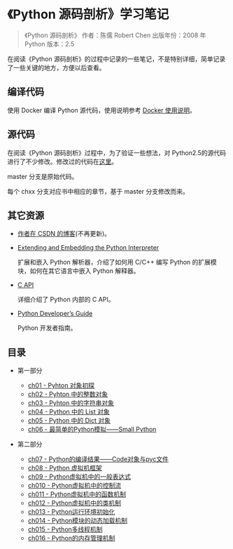 # 《Python 源码剖析》学习笔记

> 《Python 源码剖析》
> 作者：陈儒 Robert Chen
> 出版年份：2008 年
> Python 版本：2.5

在阅读《Python 源码剖析》的过程中记录的一些笔记，不是特别详细，简单记录了一些关键的地方，方便以后查看。

## 编译代码

使用 Docker 编译 Python 源代码，使用说明参考 [Docker 使用说明](docker.md)。

## 源代码

在阅读《Python 源码剖析》过程中，为了验证一些想法，对 Python2.5的源代码进行了不少修改。修改过的代码在[这里](https://github.com/ausaki/python25)。

master 分支是原始代码。

每个 chxx 分支对应书中相应的章节，基于 master 分支修改而来。

## 其它资源

- [作者在 CSDN 的博客](https://blog.csdn.net/balabalamerobert)(不再更新)。

- [Extending and Embedding the Python Interpreter](https://docs.python.org/2.7/extending/index.html)

    扩展和嵌入 Python 解析器，介绍了如何用 C/C++ 编写 Python 的扩展模块，如何在其它语言中嵌入 Python 解释器。

- [C API](https://docs.python.org/2.7/c-api/index.html)

    详细介绍了 Python 内部的 C API。

- [Python Developer’s Guide](https://devguide.python.org/)

    Python 开发者指南。



## 目录

- 第一部分

    - [ch01 - Pyhton 对象初探](ch01.md)
    - [ch02 - Pyhton 中的整数对象](ch02.md)
    - [ch03 - Pyhton 中的字符串对象](ch03.md)
    - [ch04 - Python 中的 List 对象](ch04.md)
    - [ch05 - Python 中的 Dict 对象](ch05.md)
    - [ch06 - 最简单的Python模拟——Small Python](ch06.md)

- 第二部分

    - [ch07 - Python的编译结果——Code对象与pyc文件](ch07.md)
    - [ch08 - Python 虚拟机框架](ch08.md)
    - [ch09 - Python虚拟机中的一般表达式](ch09.md)
    - [ch010 - Python虚拟机中的控制流](ch10.md)
    - [ch011 - Python虚拟机中的函数机制](ch11.md)
    - [ch012 - Python虚拟机中的类机制](ch12.md)
    - [ch013 - Python运行环境初始化](ch13.md)
    - [ch014 - Python模块的动态加载机制](ch14.md)
    - [ch015 - Python多线程机制](ch15.md)
    - [ch016 - Python的内存管理机制](ch16.md)

